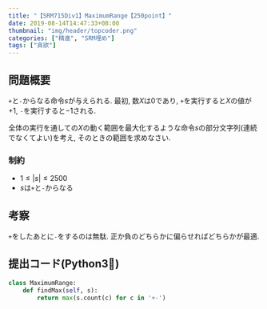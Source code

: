 ```yaml
---
title: "【SRM715Div1】MaximumRange【250point】"
date: 2019-08-14T14:47:33+08:00
thumbnail: "img/header/topcoder.png"
categories: ["精進", "SRM埋め"]
tags: ["貪欲"]
---
```


## 問題概要

`+`と`-`からなる命令$s$が与えられる. 最初, 数$X$は$0$であり, `+`を実行すると$X$の値が$+1$, `-`を実行すると$-1$される.

全体の実行を通しての$X$の動く範囲を最大化するような命令$s$の部分文字列(連続でなくてよい)を考え, そのときの範囲を求めなさい.

### 制約

- $1 \leq |s| \leq 2500$
- $s$は`+`と`-`からなる

## 考察

`+`をしたあとに`-`をするのは無駄. 正か負のどちらかに偏らせればどちらかが最適.

## 提出コード(Python3:snake:)

```python
class MaximumRange:
    def findMax(self, s):
        return max(s.count(c) for c in '+-')
```
